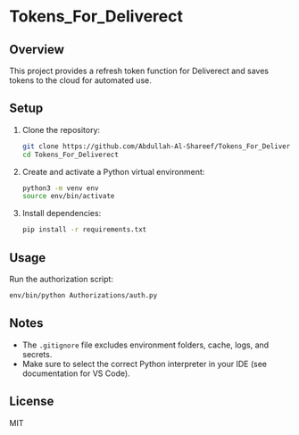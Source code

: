 # Tokens_For_Deliverect

## Overview
This project provides a refresh token function for Deliverect and saves tokens to the cloud for automated use.

## Setup
1. Clone the repository:
	```sh
	git clone https://github.com/Abdullah-Al-Shareef/Tokens_For_Deliverect.git
	cd Tokens_For_Deliverect
	```
2. Create and activate a Python virtual environment:
	```sh
	python3 -m venv env
	source env/bin/activate
	```
3. Install dependencies:
	```sh
	pip install -r requirements.txt
	```

## Usage
Run the authorization script:
```sh
env/bin/python Authorizations/auth.py
```

## Notes
- The `.gitignore` file excludes environment folders, cache, logs, and secrets.
- Make sure to select the correct Python interpreter in your IDE (see documentation for VS Code).

## License
MIT
